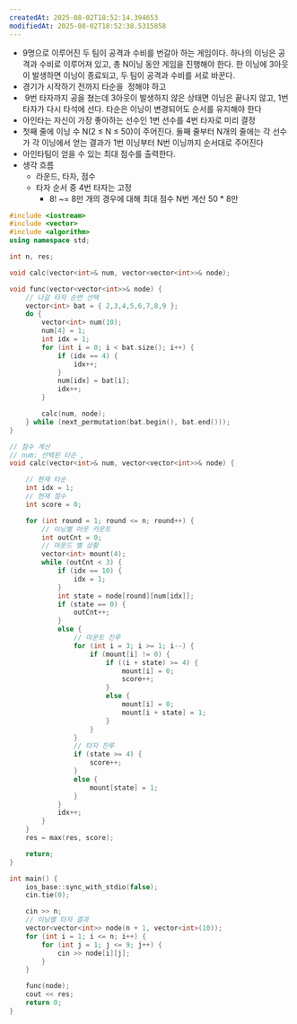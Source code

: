 ```yaml
---
createdAt: 2025-08-02T18:52:14.394653
modifiedAt: 2025-08-02T18:52:38.5315858
---
```

- 9명으로 이루어진 두 팀이 공격과 수비를 번갈아 하는 게임이다. 하나의 이닝은 공격과 수비로 이루어져 있고, 총 N이닝 동안 게임을 진행해야 한다. 한 이닝에 3아웃이 발생하면 이닝이 종료되고, 두 팀이 공격과 수비를 서로 바꾼다.
- 경기가 시작하기 전까지 타순을  정해야 하고 
-  9번 타자까지 공을 쳤는데 3아웃이 발생하지 않은 상태면 이닝은 끝나지 않고, 1번 타자가 다시 타석에 선다. 타순은 이닝이 변경되어도 순서를 유지해야 한다
- 아인타는 자신이 가장 좋아하는 선수인 1번 선수를 4번 타자로 미리 결정
- 첫째 줄에 이닝 수 N(2 ≤ N ≤ 50)이 주어진다. 둘째 줄부터 N개의 줄에는 각 선수가 각 이닝에서 얻는 결과가 1번 이닝부터 N번 이닝까지 순서대로 주어진다
- 아인타팀이 얻을 수 있는 최대 점수를 출력한다.
- 생각 흐름
	- 라운드, 타자, 점수 
	- 타자 순서 중 4번 타자는 고정 
		- 8! ~= 8만 개의 경우에 대해 최대 점수 N번 계산 50 * 8만  
	

``` c++
#include <iostream>
#include <vector>
#include <algorithm>
using namespace std;

int n, res;

void calc(vector<int>& num, vector<vector<int>>& node);

void func(vector<vector<int>>& node) {
	// 나갈 타자 순번 선택
	vector<int> bat = { 2,3,4,5,6,7,8,9 };
	do {
		vector<int> num(10);
		num[4] = 1;
		int idx = 1;
		for (int i = 0; i < bat.size(); i++) {
			if (idx == 4) {
				idx++;
			}
			num[idx] = bat[i];
			idx++;
		}

		calc(num, node);
	} while (next_permutation(bat.begin(), bat.end()));
}

// 점수 계산
// num: 선택된 타순 , 
void calc(vector<int>& num, vector<vector<int>>& node) {

	// 현재 타순
	int idx = 1;
	// 현재 점수
	int score = 0;

	for (int round = 1; round <= n; round++) {
		// 이닝별 아웃 카운트  
		int outCnt = 0;
		// 마운드 별 상황
		vector<int> mount(4);
		while (outCnt < 3) {
			if (idx == 10) {
				idx = 1;
			}
			int state = node[round][num[idx]];
			if (state == 0) {
				outCnt++;
			}
			else {
				// 마운트 진루
				for (int i = 3; i >= 1; i--) {
					if (mount[i] != 0) {
						if ((i + state) >= 4) {
							mount[i] = 0;
							score++;
						}
						else {
							mount[i] = 0;
							mount[i + state] = 1;
						}
					}
				}
				// 타자 진루
				if (state >= 4) {
					score++;
				}
				else {
					mount[state] = 1;
				}
			}
			idx++;
		}
	}
	res = max(res, score);

	return;
}

int main() {
	ios_base::sync_with_stdio(false);
	cin.tie(0);

	cin >> n;
	// 이닝별 타자 결과  
	vector<vector<int>> node(n + 1, vector<int>(10));
	for (int i = 1; i <= n; i++) {
		for (int j = 1; j <= 9; j++) {
			cin >> node[i][j];
		}
	}

	func(node);
	cout << res;
	return 0;
}

